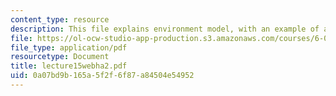 ```yaml
---
content_type: resource
description: This file explains environment model, with an example of an evaluation.
file: https://ol-ocw-studio-app-production.s3.amazonaws.com/courses/6-001-structure-and-interpretation-of-computer-programs-spring-2005/0a07bd9b165a5f2f6f87a84504e54952_lecture15webha2.pdf
file_type: application/pdf
resourcetype: Document
title: lecture15webha2.pdf
uid: 0a07bd9b-165a-5f2f-6f87-a84504e54952
---
```

